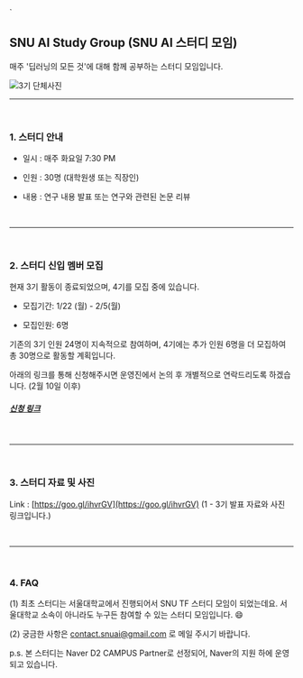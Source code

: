 <html>
  <head>
    <meta name="google-site-verification" content="gIiQzHBIqsuGgg_zo2skpKTiJMool8a3GDNobn49IiY" />
` </head> 

## SNU AI Study Group (SNU AI 스터디 모임)

매주 '딥러닝의 모든 것'에 대해 함께 공부하는 스터디 모임입니다. 
  
![3기 단체사진](./Group_photo.jpg)

---
<br />
    
### 1. 스터디 안내

* 일시 : 매주 화요일 7:30 PM

* 인원 : 30명 (대학원생 또는 직장인)

* 내용 : 연구 내용 발표 또는 연구와 관련된 논문 리뷰
  
<br />
  
---
<br />
  
 
### 2. 스터디 신입 멤버 모집

현재 3기 활동이 종료되었으며, 4기를 모집 중에 있습니다.

* 모집기간: 1/22 (월) - 2/5(월)

* 모집인원: 6명

기존의 3기 인원 24명이 지속적으로 참여하며, 4기에는 추가 인원 6명을 더 모집하여 총 30명으로 활동할 계획입니다.

아래의 링크를 통해 신청해주시면 운영진에서 논의 후 개별적으로 연락드리도록 하겠습니다. (2월 10일 이후)

##### [신청 링크](https://goo.gl/forms/P0KuDgMs6ZVPPTNA2) 
<br />
  
---
<br />
  
  
### 3. 스터디 자료 및 사진

Link : [https://goo.gl/ihvrGV](https://goo.gl/ihvrGV) (1 - 3기 발표 자료와 사진 링크입니다.)
  
<br />
  
---
<br />
  
  
### 4. FAQ

(1) 최초 스터디는 서울대학교에서 진행되어서 SNU TF 스터디 모임이 되었는데요. 
서울대학교 소속이 아니라도 누구든 참여할 수 있는 스터디 모임입니다. 😄

(2) 궁금한 사항은 contact.snuai@gmail.com 로 메일 주시기 바랍니다.

p.s. 본 스터디는 Naver D2 CAMPUS Partner로 선정되어, Naver의 지원 하에 운영되고 있습니다.<br />  
    
